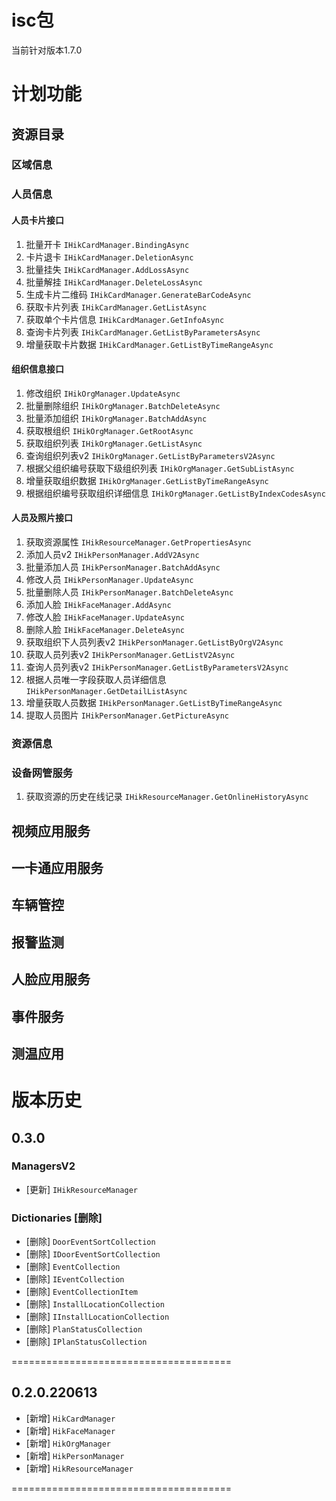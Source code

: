 # isc包

当前针对版本1.7.0

# 计划功能
## 资源目录
###	区域信息
### 人员信息
#### 人员卡片接口
1. 批量开卡 `IHikCardManager.BindingAsync`
2. 卡片退卡 `IHikCardManager.DeletionAsync`
3. 批量挂失 `IHikCardManager.AddLossAsync`
4. 批量解挂 `IHikCardManager.DeleteLossAsync`
5. 生成卡片二维码 `IHikCardManager.GenerateBarCodeAsync`
6. 获取卡片列表 `IHikCardManager.GetListAsync`
7. 获取单个卡片信息 `IHikCardManager.GetInfoAsync`
8. 查询卡片列表 `IHikCardManager.GetListByParametersAsync`
9. 增量获取卡片数据 `IHikCardManager.GetListByTimeRangeAsync`

#### 组织信息接口
1. 修改组织 `IHikOrgManager.UpdateAsync`
2. 批量删除组织 `IHikOrgManager.BatchDeleteAsync`
3. 批量添加组织 `IHikOrgManager.BatchAddAsync`
4. 获取根组织 `IHikOrgManager.GetRootAsync`
5. 获取组织列表 `IHikOrgManager.GetListAsync`
6. 查询组织列表v2 `IHikOrgManager.GetListByParametersV2Async`
7. 根据父组织编号获取下级组织列表 `IHikOrgManager.GetSubListAsync`
8. 增量获取组织数据 `IHikOrgManager.GetListByTimeRangeAsync`
9. 根据组织编号获取组织详细信息 `IHikOrgManager.GetListByIndexCodesAsync`

#### 人员及照片接口
1. 获取资源属性 `IHikResourceManager.GetPropertiesAsync`
2. 添加人员v2 `IHikPersonManager.AddV2Async`
3. 批量添加人员 `IHikPersonManager.BatchAddAsync`
4. 修改人员 `IHikPersonManager.UpdateAsync`
5. 批量删除人员 `IHikPersonManager.BatchDeleteAsync`
6. 添加人脸 `IHikFaceManager.AddAsync`
7. 修改人脸 `IHikFaceManager.UpdateAsync`
8. 删除人脸 `IHikFaceManager.DeleteAsync`
9. 获取组织下人员列表v2 `IHikPersonManager.GetListByOrgV2Async`
10. 获取人员列表v2 `IHikPersonManager.GetListV2Async`
11. 查询人员列表v2 `IHikPersonManager.GetListByParametersV2Async`
12. 根据人员唯一字段获取人员详细信息 `IHikPersonManager.GetDetailListAsync`
13. 增量获取人员数据 `IHikPersonManager.GetListByTimeRangeAsync`
14. 提取人员图片 `IHikPersonManager.GetPictureAsync`

###	 资源信息
###	 设备网管服务
1. 获取资源的历史在线记录 `IHikResourceManager.GetOnlineHistoryAsync`

##  视频应用服务
##  一卡通应用服务
##  车辆管控
##  报警监测
##  人脸应用服务
##  事件服务
##  测温应用

# 版本历史
## 0.3.0
### ManagersV2
 * [更新] `IHikResourceManager`
 
### Dictionaries [删除]
 * [删除] `DoorEventSortCollection`
 * [删除] `IDoorEventSortCollection`
 * [删除] `EventCollection`
 * [删除] `IEventCollection`
 * [删除] `EventCollectionItem`
 * [删除] `InstallLocationCollection`
 * [删除] `IInstallLocationCollection`
 * [删除] `PlanStatusCollection`
 * [删除] `IPlanStatusCollection`
	

======================================
## 0.2.0.220613
 * [新增] `HikCardManager`
 * [新增] `HikFaceManager`
 * [新增] `HikOrgManager`
 * [新增] `HikPersonManager`
 * [新增] `HikResourceManager`

======================================